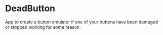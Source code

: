 # DeadButton
App to create a button emulator if one of your buttons have been damaged or stopped working for some reason.
